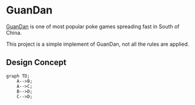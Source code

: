 # GuanDan 


[GuanDan](https://zh.wikipedia.org/zh-hans/%E6%8E%BC%E8%9B%8B) is one of most popular poke games spreading fast in South of China.

This project is a simple implement of GuanDan, not all the rules are applied.


## Design Concept

```mermaid
graph TD;
    A-->B;
    A-->C;
    B-->D;
    C-->D;
```